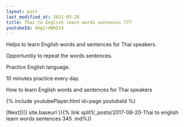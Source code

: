```yaml
---
layout: post
last_modified_at: 2021-03-29
title: Thai to English learn words sentences 777 
youtubeId: 4hgIrdW9It4
---
```

 
 
Helps to learn English words and sentences for Thai speakers.

Opportunitiy to repeat the words sentences. 

Practice English language. 
 
10 minutes practice every day. 
 
How to learn English words and sentences for Thai speakers 
 
{% include youtubePlayer.html id=page.youtubeId %}
 
 
[Next]({{ site.baseurl }}{% link  split1/_posts/2017-08-20-Thai to english learn words sentences 345 .md%})
 
